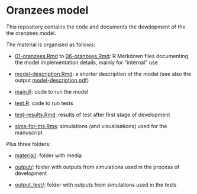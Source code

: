 # Oranzees model

This repository contains the code and documents the development of the the oranzees model.

The material is organised as follows:

* [01-oranzees.Rmd](01-oranzees.Rmd) to [06-oranzees.Rmd](06-oranzees.Rmd): R Markdown files documenting the model implementation details, mainly for "internal" use

* [model-description.Rmd](model-description.Rmd): a shorter description of the model (see also the output [model-description.pdf](model-description.pdf))

* [main.R](main.R): code to run the model

* [test.R](test.R): code to run tests

* [test-results.Rmd](test-results.Rmd): results of test after first stage of development

* [sims-for-ms.Rms](sims-for-ms.Rmd): simulations (and visualisations) used for the manuscript

Plus three folders:

* [material/](material): folder with media

* [output/](output): folder with outputs from simulations used in the process of development

* [output_test/](output_test): folder with outputs from simulations used in the tests